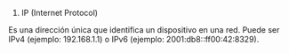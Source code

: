 1. IP (Internet Protocol)

Es una dirección única que identifica un dispositivo en una red. Puede ser IPv4 (ejemplo: 192.168.1.1) o IPv6 (ejemplo: 2001:db8::ff00:42:8329).
